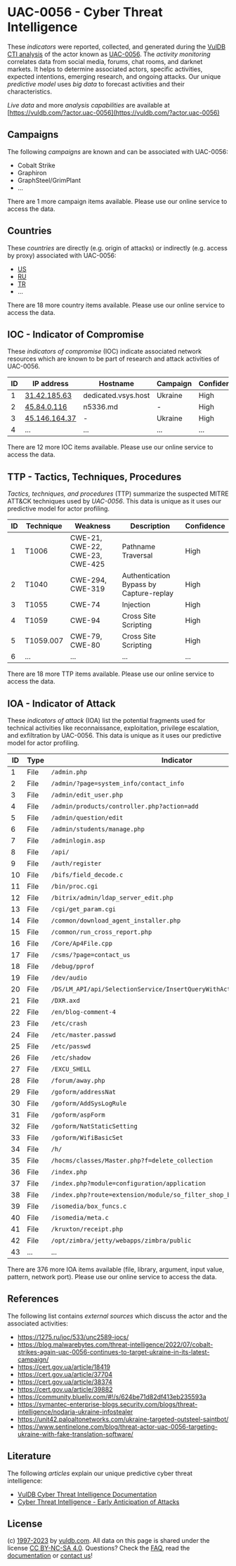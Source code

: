 # UAC-0056 - Cyber Threat Intelligence

These _indicators_ were reported, collected, and generated during the [VulDB CTI analysis](https://vuldb.com/?kb.cti) of the actor known as [UAC-0056](https://vuldb.com/?actor.uac-0056). The _activity monitoring_ correlates data from social media, forums, chat rooms, and darknet markets. It helps to determine associated actors, specific activities, expected intentions, emerging research, and ongoing attacks. Our unique _predictive model_ uses _big data_ to forecast activities and their characteristics.

_Live data_ and more _analysis capabilities_ are available at [https://vuldb.com/?actor.uac-0056](https://vuldb.com/?actor.uac-0056)

## Campaigns

The following _campaigns_ are known and can be associated with UAC-0056:

* Cobalt Strike
* Graphiron
* GraphSteel/GrimPlant
* ...

There are 1 more campaign items available. Please use our online service to access the data.

## Countries

These _countries_ are directly (e.g. origin of attacks) or indirectly (e.g. access by proxy) associated with UAC-0056:

* [US](https://vuldb.com/?country.us)
* [RU](https://vuldb.com/?country.ru)
* [TR](https://vuldb.com/?country.tr)
* ...

There are 18 more country items available. Please use our online service to access the data.

## IOC - Indicator of Compromise

These _indicators of compromise_ (IOC) indicate associated network resources which are known to be part of research and attack activities of UAC-0056.

ID | IP address | Hostname | Campaign | Confidence
-- | ---------- | -------- | -------- | ----------
1 | [31.42.185.63](https://vuldb.com/?ip.31.42.185.63) | dedicated.vsys.host | Ukraine | High
2 | [45.84.0.116](https://vuldb.com/?ip.45.84.0.116) | n5336.md | - | High
3 | [45.146.164.37](https://vuldb.com/?ip.45.146.164.37) | - | Ukraine | High
4 | ... | ... | ... | ...

There are 12 more IOC items available. Please use our online service to access the data.

## TTP - Tactics, Techniques, Procedures

_Tactics, techniques, and procedures_ (TTP) summarize the suspected MITRE ATT&CK techniques used by _UAC-0056_. This data is unique as it uses our predictive model for actor profiling.

ID | Technique | Weakness | Description | Confidence
-- | --------- | -------- | ----------- | ----------
1 | T1006 | CWE-21, CWE-22, CWE-23, CWE-425 | Pathname Traversal | High
2 | T1040 | CWE-294, CWE-319 | Authentication Bypass by Capture-replay | High
3 | T1055 | CWE-74 | Injection | High
4 | T1059 | CWE-94 | Cross Site Scripting | High
5 | T1059.007 | CWE-79, CWE-80 | Cross Site Scripting | High
6 | ... | ... | ... | ...

There are 18 more TTP items available. Please use our online service to access the data.

## IOA - Indicator of Attack

These _indicators of attack_ (IOA) list the potential fragments used for technical activities like reconnaissance, exploitation, privilege escalation, and exfiltration by UAC-0056. This data is unique as it uses our predictive model for actor profiling.

ID | Type | Indicator | Confidence
-- | ---- | --------- | ----------
1 | File | `/admin.php` | Medium
2 | File | `/admin/?page=system_info/contact_info` | High
3 | File | `/admin/edit_user.php` | High
4 | File | `/admin/products/controller.php?action=add` | High
5 | File | `/admin/question/edit` | High
6 | File | `/admin/students/manage.php` | High
7 | File | `/adminlogin.asp` | High
8 | File | `/api/` | Low
9 | File | `/auth/register` | High
10 | File | `/bifs/field_decode.c` | High
11 | File | `/bin/proc.cgi` | High
12 | File | `/bitrix/admin/ldap_server_edit.php` | High
13 | File | `/cgi/get_param.cgi` | High
14 | File | `/common/download_agent_installer.php` | High
15 | File | `/common/run_cross_report.php` | High
16 | File | `/Core/Ap4File.cpp` | High
17 | File | `/csms/?page=contact_us` | High
18 | File | `/debug/pprof` | Medium
19 | File | `/dev/audio` | Medium
20 | File | `/DS/LM_API/api/SelectionService/InsertQueryWithActiveRelationsReturnId` | High
21 | File | `/DXR.axd` | Medium
22 | File | `/en/blog-comment-4` | High
23 | File | `/etc/crash` | Medium
24 | File | `/etc/master.passwd` | High
25 | File | `/etc/passwd` | Medium
26 | File | `/etc/shadow` | Medium
27 | File | `/EXCU_SHELL` | Medium
28 | File | `/forum/away.php` | High
29 | File | `/goform/addressNat` | High
30 | File | `/goform/AddSysLogRule` | High
31 | File | `/goform/aspForm` | High
32 | File | `/goform/NatStaticSetting` | High
33 | File | `/goform/WifiBasicSet` | High
34 | File | `/h/` | Low
35 | File | `/hocms/classes/Master.php?f=delete_collection` | High
36 | File | `/index.php` | Medium
37 | File | `/index.php?module=configuration/application` | High
38 | File | `/index.php?route=extension/module/so_filter_shop_by/filter_data` | High
39 | File | `/isomedia/box_funcs.c` | High
40 | File | `/isomedia/meta.c` | High
41 | File | `/kruxton/receipt.php` | High
42 | File | `/opt/zimbra/jetty/webapps/zimbra/public` | High
43 | ... | ... | ...

There are 376 more IOA items available (file, library, argument, input value, pattern, network port). Please use our online service to access the data.

## References

The following list contains _external sources_ which discuss the actor and the associated activities:

* https://1275.ru/ioc/533/unc2589-iocs/
* https://blog.malwarebytes.com/threat-intelligence/2022/07/cobalt-strikes-again-uac-0056-continues-to-target-ukraine-in-its-latest-campaign/
* https://cert.gov.ua/article/18419
* https://cert.gov.ua/article/37704
* https://cert.gov.ua/article/38374
* https://cert.gov.ua/article/39882
* https://community.blueliv.com/#!/s/624be71d82df413eb235593a
* https://symantec-enterprise-blogs.security.com/blogs/threat-intelligence/nodaria-ukraine-infostealer
* https://unit42.paloaltonetworks.com/ukraine-targeted-outsteel-saintbot/
* https://www.sentinelone.com/blog/threat-actor-uac-0056-targeting-ukraine-with-fake-translation-software/

## Literature

The following _articles_ explain our unique predictive cyber threat intelligence:

* [VulDB Cyber Threat Intelligence Documentation](https://vuldb.com/?kb.cti)
* [Cyber Threat Intelligence - Early Anticipation of Attacks](https://www.scip.ch/en/?labs.20201022)

## License

(c) [1997-2023](https://vuldb.com/?kb.changelog) by [vuldb.com](https://vuldb.com/?kb.about). All data on this page is shared under the license [CC BY-NC-SA 4.0](https://creativecommons.org/licenses/by-nc-sa/4.0/). Questions? Check the [FAQ](https://vuldb.com/?kb.faq), read the [documentation](https://vuldb.com/?kb) or [contact us](https://vuldb.com/?contact)!
